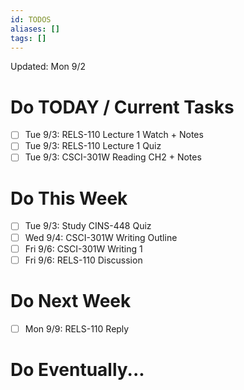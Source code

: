 ```yaml
---
id: TODOS
aliases: []
tags: []
---
```


Updated: Mon 9/2

# Do TODAY / Current Tasks
- [ ] Tue 9/3: RELS-110 Lecture 1 Watch + Notes
- [ ] Tue 9/3: RELS-110 Lecture 1 Quiz
- [ ] Tue 9/3: CSCI-301W Reading CH2 + Notes

# Do This Week
- [ ] Tue 9/3: Study CINS-448 Quiz
- [ ] Wed 9/4: CSCI-301W Writing Outline
- [ ] Fri 9/6: CSCI-301W Writing 1
- [ ] Fri 9/6: RELS-110 Discussion

# Do Next Week
- [ ] Mon 9/9: RELS-110 Reply

# Do Eventually...
